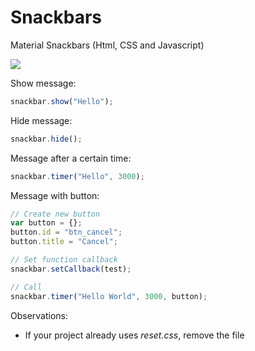 # Snackbars
Material Snackbars (Html, CSS and Javascript)

![](https://lh3.googleusercontent.com/4_tyXIlobrIUrEgWkStV681-wHcDH7edY__oXjPSBOO7ouRbytQRaHzQ8HA3uBcv0h61NzWwiBJbX1x-KAttNYivvI6pjdPYySPt2Jith-1gz8bZtW3pGJzgY0hi1U77ujetVklElCdK87ti8wyqxFOuN78rKDOfSnjeWDGDLIM0E35JoH6EtqLss4NfjmGm41nrNV0cYyYMU0Oo8FVn5qaIBcaa_l3alPvNhcO3XWPJnXsG-GuR2jC2mB3wgI2G8CvTo4iC0znLT5jiSBbHTm0jaYPNj3MkdfyfFjgIdT1v_fueQR3TEwHLLb_YX6gvEF9v7EQ_PcYHRypaYVOuWwqx2izjX7G92yrB62HjckvctKYS7ZrtFkR7ScfdXZbwrZwlExq-Ct23WzAFdRYTrqy8iWg_tCPi79GXLDqzTZn5VDMKH75FoZtJXq-HTZjEFPuBBnVn8hDiB0FSi5CPMGIniDCu1zFL79K7lCX3GlQqML2g8Hhxa3J1eI5Y1A4j8Q5nk39yPRk1dcO0JxaqEI5YcF53BmNGLY8Uv8Bvf400L0UKuyYatajxEEgMYtH0jgFLwev5=w1543-h810-k?v=1475242329240)

Show message:
``` js
snackbar.show("Hello");
```

Hide message:
``` js
snackbar.hide();
```

Message after a certain time:
``` js
snackbar.timer("Hello", 3000);
```

Message with button:
``` js
// Create new button
var button = {};
button.id = "btn_cancel";
button.title = "Cancel";

// Set function callback
snackbar.setCallback(test);

// Call
snackbar.timer("Hello World", 3000, button);
```

Observations:
  - If your project already uses _reset.css_, remove the file
